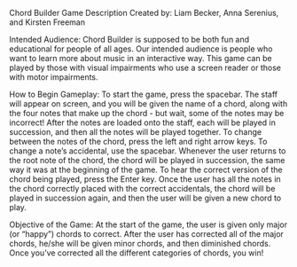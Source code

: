 Chord Builder Game Description
Created by: Liam Becker, Anna Serenius, and Kirsten Freeman

Intended Audience:
Chord Builder is supposed to be both fun and educational for people of all ages. Our intended audience is people who want to learn more about music in an interactive way. 
This game can be played by those with visual impairments who use a screen reader or those with motor impairments. 

How to Begin Gameplay:
To start the game, press the spacebar. The staff will appear on screen, and you will be given the name of a chord, along with the four notes that make up the chord - but wait, some of the notes may be incorrect! After the notes are loaded onto the staff, each will be played in succession, and then all the notes will be played together. 
To change between the notes of the chord, press the left and right arrow keys. To change a note’s accidental, use the spacebar. 
Whenever the user returns to the root note of the chord, the chord will be played in succession, the same way it was at the beginning of the game. 
To hear the correct version of the chord being played, press the Enter key. 
Once the user has all the notes in the chord correctly placed with the correct accidentals, the chord will be played in succession again, and then the user will be given a new chord to play.

Objective of the Game:
At the start of the game, the user is given only major (or “happy”) chords to correct. After the user has corrected all of the major chords, he/she will be given minor chords, and then diminished chords. Once you’ve corrected all the different categories of chords, you win! 

